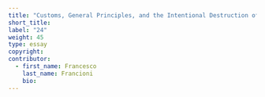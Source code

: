 ```yaml
---
title: "Customs, General Principles, and the Intentional Destruction of Cultural Property"
short_title:
label: "24"
weight: 45
type: essay
copyright:
contributor:
  - first_name: Francesco
    last_name: Francioni
    bio:
---
```

